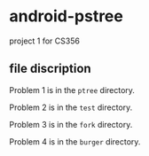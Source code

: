 # android-pstree

project 1 for CS356

## file discription

Problem 1 is in the `ptree` directory.

Problem 2 is in the `test` directory.

Problem 3 is in the `fork` directory.

Problem 4 is in the `burger` directory.